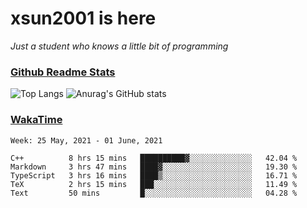 # xsun2001 is here

*Just a student who knows a little bit of programming*

### [Github Readme Stats](https://github.com/anuraghazra/github-readme-stats)

![Top Langs](https://github-readme-stats.vercel.app/api/top-langs/?username=xsun2001&layout=compact&theme=radical) ![Anurag's GitHub stats](https://github-readme-stats.vercel.app/api?username=xsun2001&show_icons=true&theme=radical)

### [WakaTime](https://wakatime.com)

<!--START_SECTION:waka-->
```text
Week: 25 May, 2021 - 01 June, 2021

C++          8 hrs 15 mins   ██████████▓░░░░░░░░░░░░░░   42.04 % 
Markdown     3 hrs 47 mins   ████▓░░░░░░░░░░░░░░░░░░░░   19.30 % 
TypeScript   3 hrs 16 mins   ████▒░░░░░░░░░░░░░░░░░░░░   16.71 % 
TeX          2 hrs 15 mins   ███░░░░░░░░░░░░░░░░░░░░░░   11.49 % 
Text         50 mins         █░░░░░░░░░░░░░░░░░░░░░░░░   04.28 % 
```
<!--END_SECTION:waka-->
